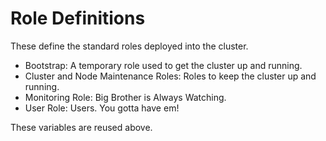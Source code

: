 # Role Definitions

These define the standard roles deployed into the cluster.

* Bootstrap: A temporary role used to get the cluster up and running.
* Cluster and Node Maintenance Roles: Roles to keep the cluster up and running.
* Monitoring Role: Big Brother is Always Watching.
* User Role: Users. You gotta have em!

These variables are reused above.